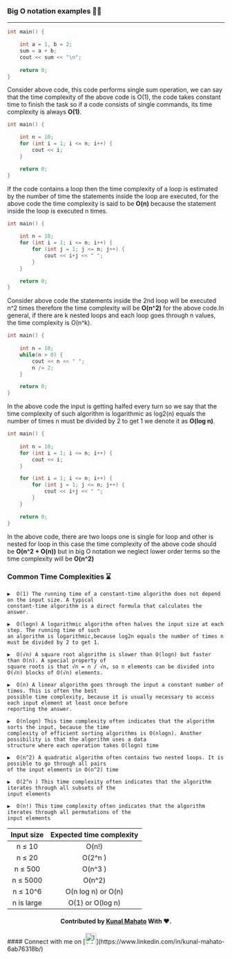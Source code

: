### Big O notation examples 🙇🏻
---

```c++
int main() {

    int a = 1, b = 2;
    sum = a + b;
    cout << sum << "\n";
    
    return 0;
}
```
Consider above code, this code performs single sum operation, we can say that the time complexity of the above code is O(1), the code takes constant time to finish the task so if a code consists of single commands, its time complexity is always **O(1)**. 

```c++
int main() {

    int n = 10;
    for (int i = 1; i <= n; i++) {
        cout << i;
    }

    return 0;
}
```
If the code contains a loop then the time complexity of a loop is estimated by the number of time the statements inside the loop are executed, for the above code the time complexity is said to be **O(n)** because the statement inside the loop is executed n times. 

```c++
int main() {
    
    int n = 10;
    for (int i = 1; i <= n; i++) {
        for (int j = 1; j <= n; j++) {
            cout << i+j << " ";
        }
    }

    return 0;
}
```
Consider above code the statements inside the 2nd loop will be executed n^2 times therefore the  time complexity will be **O(n^2)** for the above code.In general, if there are k nested loops and each loop goes through n values, the time complexity is O(n^k).

```c++
int main() {
    
    int n = 10;
    while(n > 0) {
        cout << n << " ";
        n /= 2;
    }

    return 0;
}
```
In the above code the input is getting halfed every turn so we say that the time complexity of such algorithm is logarithmic as log2(n) equals the number of times n must be divided by 2 to get 1 we denote it as **O(log n)**.

```c++
int main() {
    
    int n = 10;
    for (int i = 1; i <= n; i++) {
        cout << i;
    }

    for (int i = 1; i <= n; i++) {
        for (int j = 1; j <= n; j++) {
            cout << i+j << " ";
        }
    }

    return 0;
}
```
In the above code, there are two loops one is single for loop  and other is nested for loop in this case the time complexity of the above code should be **O(n^2 + O(n))** but in big O notation we neglect lower order terms so the time complexity will be **O(n^2)**



### Common Time Complexities ⌛
```
▶️  O(1) The running time of a constant-time algorithm does not depend on the input size. A typical 
constant-time algorithm is a direct formula that calculates the answer.

▶️  O(logn) A logarithmic algorithm often halves the input size at each step. The running time of such 
an algorithm is logarithmic,because log2n equals the number of times n must be divided by 2 to get 1.

▶️  O(√n) A square root algorithm is slower than O(logn) but faster than O(n). A special property of 
square roots is that √n = n / √n, so n elements can be divided into O(√n) blocks of O(√n) elements.

▶️  O(n) A linear algorithm goes through the input a constant number of times. This is often the best 
possible time complexity, because it is usually necessary to access each input element at least once before 
reporting the answer.

▶️  O(nlogn) This time complexity often indicates that the algorithm sorts the input, because the time 
complexity of efficient sorting algorithms is O(nlogn). Another possibility is that the algorithm uses a data
structure where each operation takes O(logn) time

▶️  O(n^2) A quadratic algorithm often contains two nested loops. It is possible to go through all pairs 
of the input elements in O(n^2) time

▶️  O(2^n ) This time complexity often indicates that the algorithm iterates through all subsets of the
input elements

▶️  O(n!) This time complexity often indicates that the algorithm iterates through all permutations of the 
input elements

```

|  Input size | Expected time complexity  |
| :------------: | :------------: |
| n ≤ 10 | O(n!) |
| n ≤ 20 | O(2^n )  |
| n  ≤ 500 | O(n^3 )  |
| n  ≤ 5000  | O(n^2)  |
| n  ≤ 10^6  |  O(n log n) or O(n) |
| n is large | O(1) or O(log n) |



<h4 align="center"> Contributed by <a href="https://github.com/KunalMahato11">Kunal Mahato</a> With ❤️. </h4>
#### Connect with me on [<img src='https://cdn.jsdelivr.net/npm/simple-icons@3.0.1/icons/linkedin.svg' alt='linkedin' height='25'>](https://www.linkedin.com/in/kunal-mahato-6ab76318b/)  







